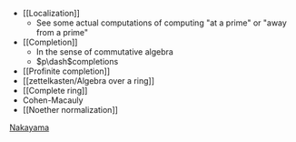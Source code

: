 - [[Localization]]
  - See some actual computations of computing "at a prime" or "away from a prime" 
- [[Completion]] 
	- In the sense of commutative algebra
  - $p\dash$completions
- [[Profinite completion]]
- [[zettelkasten/Algebra over a ring]]
- [[Complete ring]]
- Cohen-Macauly
- [[Noether normalization]]

[Nakayama](Nakayama)


